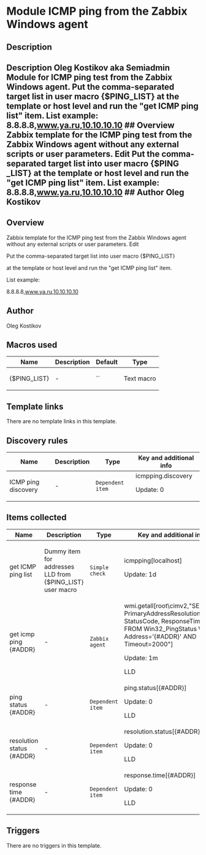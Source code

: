 # Module ICMP ping from the Zabbix Windows agent

## Description

## Description Oleg Kostikov aka Semiadmin Module for ICMP ping test from the Zabbix Windows agent. Put the comma-separated target list in user macro {$PING_LIST} at the template or host level and run the "get ICMP ping list" item. List example: 8.8.8.8,www.ya.ru,10.10.10.10 ## Overview Zabbix template for the ICMP ping test from the Zabbix Windows agent without any external scripts or user parameters. Edit Put the comma-separated target list into user macro {$PING _LIST} at the template or host level and run the "get ICMP ping list" item. List example: 8.8.8.8,www.ya.ru,10.10.10.10 ## Author Oleg Kostikov 

## Overview

 


 


 


 


 


 


 





Zabbix template for the ICMP ping test from the Zabbix Windows agent without any external scripts or user parameters.
Edit


 



 


 


 


 Put the comma-separated target list into user macro {$PING\_LIST}


at the template or host level and run the "get ICMP ping list" item.


List example:


8.8.8.8,www.ya.ru,10.10.10.10



## Author

Oleg Kostikov

## Macros used

|Name|Description|Default|Type|
|----|-----------|-------|----|
|{$PING_LIST}|<p>-</p>|``|Text macro|
## Template links

There are no template links in this template.

## Discovery rules

|Name|Description|Type|Key and additional info|
|----|-----------|----|----|
|ICMP ping discovery|<p>-</p>|`Dependent item`|icmpping.discovery<p>Update: 0</p>|
## Items collected

|Name|Description|Type|Key and additional info|
|----|-----------|----|----|
|get ICMP ping list|<p>Dummy item for addresses LLD from {$PING_LIST} user macro</p>|`Simple check`|icmpping[localhost]<p>Update: 1d</p>|
|get icmp ping {#ADDR}|<p>-</p>|`Zabbix agent`|wmi.getall[root\cimv2,"SELECT PrimaryAddressResolutionStatus, StatusCode, ResponseTime FROM Win32_PingStatus WHERE Address='{#ADDR}' AND Timeout=2000"]<p>Update: 1m</p><p>LLD</p>|
|ping status {#ADDR}|<p>-</p>|`Dependent item`|ping.status[{#ADDR}]<p>Update: 0</p><p>LLD</p>|
|resolution status {#ADDR}|<p>-</p>|`Dependent item`|resolution.status[{#ADDR}]<p>Update: 0</p><p>LLD</p>|
|response time {#ADDR}|<p>-</p>|`Dependent item`|response.time[{#ADDR}]<p>Update: 0</p><p>LLD</p>|
## Triggers

There are no triggers in this template.

